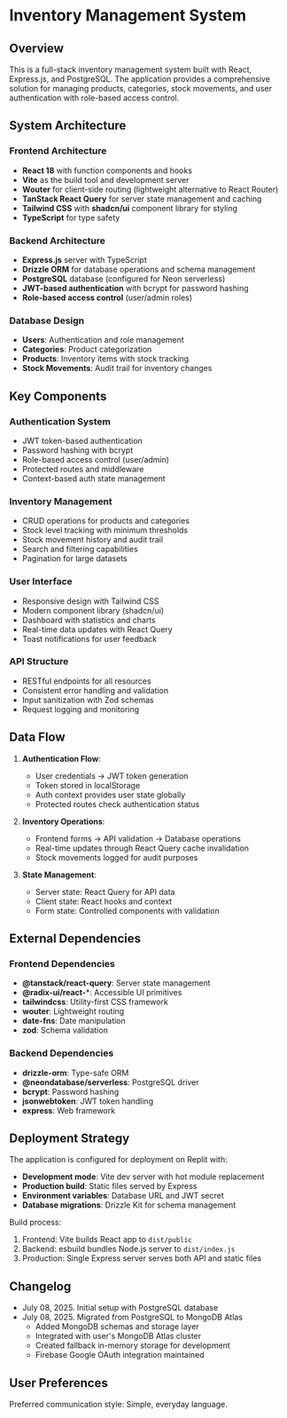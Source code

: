 # Inventory Management System

## Overview

This is a full-stack inventory management system built with React, Express.js, and PostgreSQL. The application provides a comprehensive solution for managing products, categories, stock movements, and user authentication with role-based access control.

## System Architecture

### Frontend Architecture
- **React 18** with function components and hooks
- **Vite** as the build tool and development server
- **Wouter** for client-side routing (lightweight alternative to React Router)
- **TanStack React Query** for server state management and caching
- **Tailwind CSS** with **shadcn/ui** component library for styling
- **TypeScript** for type safety

### Backend Architecture
- **Express.js** server with TypeScript
- **Drizzle ORM** for database operations and schema management
- **PostgreSQL** database (configured for Neon serverless)
- **JWT-based authentication** with bcrypt for password hashing
- **Role-based access control** (user/admin roles)

### Database Design
- **Users**: Authentication and role management
- **Categories**: Product categorization
- **Products**: Inventory items with stock tracking
- **Stock Movements**: Audit trail for inventory changes

## Key Components

### Authentication System
- JWT token-based authentication
- Password hashing with bcrypt
- Role-based access control (user/admin)
- Protected routes and middleware
- Context-based auth state management

### Inventory Management
- CRUD operations for products and categories
- Stock level tracking with minimum thresholds
- Stock movement history and audit trail
- Search and filtering capabilities
- Pagination for large datasets

### User Interface
- Responsive design with Tailwind CSS
- Modern component library (shadcn/ui)
- Dashboard with statistics and charts
- Real-time data updates with React Query
- Toast notifications for user feedback

### API Structure
- RESTful endpoints for all resources
- Consistent error handling and validation
- Input sanitization with Zod schemas
- Request logging and monitoring

## Data Flow

1. **Authentication Flow**:
   - User credentials → JWT token generation
   - Token stored in localStorage
   - Auth context provides user state globally
   - Protected routes check authentication status

2. **Inventory Operations**:
   - Frontend forms → API validation → Database operations
   - Real-time updates through React Query cache invalidation
   - Stock movements logged for audit purposes

3. **State Management**:
   - Server state: React Query for API data
   - Client state: React hooks and context
   - Form state: Controlled components with validation

## External Dependencies

### Frontend Dependencies
- **@tanstack/react-query**: Server state management
- **@radix-ui/react-***: Accessible UI primitives
- **tailwindcss**: Utility-first CSS framework
- **wouter**: Lightweight routing
- **date-fns**: Date manipulation
- **zod**: Schema validation

### Backend Dependencies
- **drizzle-orm**: Type-safe ORM
- **@neondatabase/serverless**: PostgreSQL driver
- **bcrypt**: Password hashing
- **jsonwebtoken**: JWT token handling
- **express**: Web framework

## Deployment Strategy

The application is configured for deployment on Replit with:
- **Development mode**: Vite dev server with hot module replacement
- **Production build**: Static files served by Express
- **Environment variables**: Database URL and JWT secret
- **Database migrations**: Drizzle Kit for schema management

Build process:
1. Frontend: Vite builds React app to `dist/public`
2. Backend: esbuild bundles Node.js server to `dist/index.js`
3. Production: Single Express server serves both API and static files

## Changelog

- July 08, 2025. Initial setup with PostgreSQL database
- July 08, 2025. Migrated from PostgreSQL to MongoDB Atlas
  - Added MongoDB schemas and storage layer
  - Integrated with user's MongoDB Atlas cluster
  - Created fallback in-memory storage for development
  - Firebase Google OAuth integration maintained

## User Preferences

Preferred communication style: Simple, everyday language.